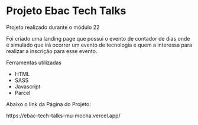 <h1>Projeto Ebac Tech Talks</h1>
<p>Projeto realizado durante o módulo 22</p>
<p>Foi criado uma landing page que possui o evento de contador de dias onde é simulado que irá ocorrer um evento de tecnologia e quem a interessa para realizar a inscrição para esse evento.</p>
<p>Ferramentas utilizadas</p>
<ul>
  <li>HTML</li>
  <li>SASS</li>
  <li>Javascript</li>
  <li>Parcel</li>
</ul>
<p>Abaixo o link da Página do Projeto: </p>
https://ebac-tech-talks-mu-mocha.vercel.app/
